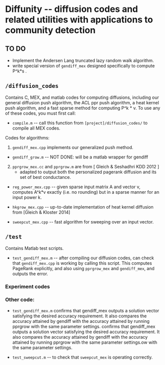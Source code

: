 # Diffunity -- diffusion codes and related utilities with applications to community detection


## TO DO

* Implement the Andersen Lang truncated lazy random walk algorithm.
* write special version of `gendiff_mex` designed specifically to compute P^k*s .



## `/diffusion_codes`

Contains C, MEX, and matlab codes for computing diffusions, including our general diffusion push algorithm, the ACL ppr push algorithm, a heat kernel push algorithm, and a fast sparse method for computing P^k * v. To use any of these codes, you must first call:

* `compile.m` -- call this function from `[project]/diffusion_codes/` to compile all MEX codes.

Codes for algorithms:

1. `gendiff_mex.cpp` implements our generalized push method.
* `gendiff_grow.m` -- NOT DONE: will be a matlab wrapper for gendiff
2. `pprgrow_mex.cc` and `pprgrow.m` are from [ Gleich & Seshadhri KDD 2012 ]
	* adapted to output both the personalized pagerank diffusion and its set of best conductance.
* `reg_power_mex.cpp` -- given sparse input matrix A and vector v, computes A^k*v exactly (i.e. no rounding) but in a sparse manner for an input power k.
* `hkgrow_mex.cpp` -- up-to-date implementation of heat kernel diffusion from [Gleich & Kloster 2014]


* `sweepcut_mex.cpp` -- fast algorithm for sweeping over an input vector.

## `/test`

Contains Matlab test scripts.

* `test_gendiff_mex.m` -- after compiling our diffusion codes, can check that `gendiff_mex.cpp` is working by calling this script. This computes PageRank explicitly, and also using `pprgrow_mex` and `gendiff_mex`, and outputs the error.


### Experiment codes


### Other code:
* `test_gendiff_mex.m` confirms that gendiff_mex outputs a solution vector satisfying the desired accuracy requirement. It also compares the accuracy attained by gendiff with the accuracy attained by running pprgrow with the same parameter settings. confirms that gendiff_mex outputs a solution vector satisfying the desired accuracy requirement. It also compares the accuracy attained by gendiff with the accuracy attained by running pprgrow with the same parameter settings.ow with the same parameter settings.

* `test_sweepcut.m` -- to check that `sweepcut_mex` is operating correctly.
